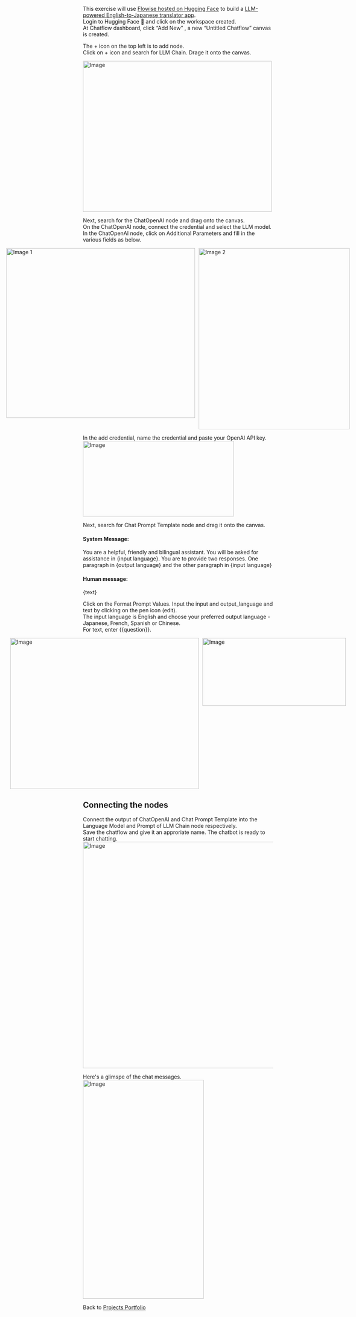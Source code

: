 This exercise will use [Flowise hosted on Hugging Face](https://cheeweeng.github.io/Setup-Flowise-on-Hugging-Face/) to build a [LLM-powered English-to-Japanese translator app](https://github.com/user-attachments/assets/b17fd520-a4c2-4872-9b1f-da4a14b920d0).  
Login to Hugging Face 🤗 and click on the workspace created.  
At Chatflow dashboard, click “Add New” , a new “Untitled Chatflow” canvas is created.  

The + icon on the top left is to add node.  
Click on + icon and search for LLM Chain. Drage it onto the canvas.  
 
<img width="500" height="400" alt="Image" src="https://github.com/user-attachments/assets/ce099d8a-8e1e-47f6-be7d-879830e6cf89" />

Next, search for the ChatOpenAI node and drag onto the canvas.    
On the ChatOpenAI node, connect the credential and select the LLM model.  
In the ChatOpenAI node, click on Additional Parameters and fill in the various fields as below. 

<div style="display: flex; gap: 10px; justify-content: center;">
  <img width="500" height="450" alt="Image 1" src="https://github.com/user-attachments/assets/c905d9ae-03b1-448f-86c5-1f8c1b760c49" />
  <img width="400" height="480" alt="Image 2" src="https://github.com/user-attachments/assets/27c904a4-e8d2-4ca5-b57c-cca84b557528" />
</div>

In the add credential, name the credential and paste your OpenAI API key.  
<img width="400" height="200" alt="Image" src="https://github.com/user-attachments/assets/771bf4c0-2e83-45ae-94a1-966bf872a676" />  

Next, search for Chat Prompt Template node and drag it onto the canvas.  
#### System Message:  
You are a helpful, friendly and bilingual assistant. You will be asked for assistance in {input language}. You are to provide two responses. One paragraph in {output language} and the other paragraph in {input language}  
#### Human message:  
{text}  

Click on the Format Prompt Values.  Input the input and output_language and text by clicking on the pen icon (edit).  
The input language is English and choose your preferred output language - Japanese, French, Spanish or Chinese.  
For text, enter {{question}}.
<div style="display: flex; gap: 10px; justify-content: center;">
<img width="500" height="400" alt="Image" src="https://github.com/user-attachments/assets/bb798050-b403-4720-bb19-fe30eb7cd1a5" />
<img width="380" height="180" alt="Image" src="https://github.com/user-attachments/assets/c0fcaeaf-d8c1-490c-a1b5-9cda7d2de440" />
</div>  

## Connecting the nodes  
Connect the output of ChatOpenAI and Chat Prompt Template into the Language Model and Prompt of LLM Chain node respectively.  
Save the chatflow and give it an approriate name. The chatbot is ready to start chatting.
<img width="800" height="600" alt="Image" src="https://github.com/user-attachments/assets/e2dc5dcb-cde0-48c4-a8e5-3855221d0626" />  

Here's a glimspe of the chat messages.  
<img width="320" height="580" alt="Image" src="https://github.com/user-attachments/assets/68221471-f947-4cd3-854a-c27f5d0cb0e7" />
  
Back to [Projects Portfolio](https://cheeweeng.github.io/)
